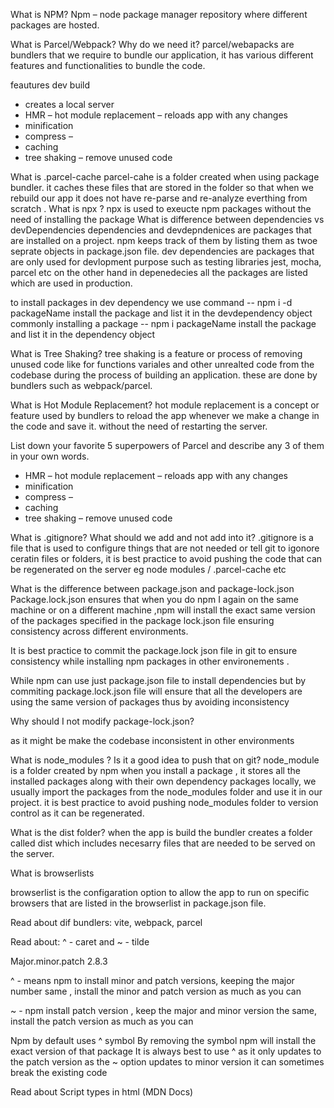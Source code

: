 What is NPM?
Npm – node package manager repository where different packages are hosted.

What is Parcel/Webpack? Why do we need it?
parcel/webapacks are bundlers that we require to bundle our application, it has various different features and functionalities to bundle the code.

feautures
dev build

- creates a local server
- HMR – hot module replacement – reloads app with any changes
- minification
- compress –
- caching
- tree shaking – remove unused code

What is .parcel-cache
parcel-cahe is a folder created when using package bundler. it caches these files that are stored in the folder so that when we rebuild our app it does not have re-parse and re-analyze everthing from scratch .
What is npx ?
npx is used to exeucte npm packages without the need of installing the package
What is difference between dependencies vs devDependencies
dependencies and devdepndenices are packages that are installed on a project. npm keeps track of them by listing them as twoe seprate objects in package.json file. dev dependencies are packages that are only used for devlopment purpose such as testing libraries jest, mocha, parcel etc on the other hand in depenedecies all the packages are listed which are used in production.

to install packages in dev dependency we use command
-- npm i -d packageName
install the package and list it in the devdependency object
commonly installing a package
-- npm i packageName
install the package and list it in the dependency object

What is Tree Shaking?
tree shaking is a feature or process of removing unused code like for functions variales and other unrealted code from the codebase during the process of building an application. these are done by bundlers such as webpack/parcel.

What is Hot Module Replacement?
hot module replacement is a concept or feature used by bundlers to reload the app whenever we make a change in the code and save it. without the need of restarting the server.

List down your favorite 5 superpowers of Parcel and describe any 3 of them in your own words.

- HMR – hot module replacement – reloads app with any changes
- minification
- compress –
- caching
- tree shaking – remove unused code

What is .gitignore? What should we add and not add into it?
.gitignore is a file that is used to configure things that are not needed or tell git to igonore ceratin files or folders, it is best practice to avoid pushing the code that can be regenerated on the server eg node modules / .parcel-cache etc

What is the difference between package.json and package-lock.json
Package.lock.json ensures that when you do npm I again on the same machine or on a different machine ,npm will install the exact same version of the packages specified in the package lock.json file ensuring consistency across different environments.

It is best practice to commit the package.lock json file in git to ensure consistency while installing npm packages in other environements .

While npm can use just package.json file to install dependencies but by commiting package.lock.json file will ensure that all the developers are using the same version of packages thus by avoiding inconsistency

Why should I not modify package-lock.json?

as it might be make the codebase inconsistent in other environments

What is node_modules ? Is it a good idea to push that on git?
node_module is a folder created by npm when you install a package , it stores all the installed packages along with their own dependency packages locally, we usually import the packages from the node_modules folder and use it in our project. it is best practice to avoid pushing node_modules folder to version control as it can be regenerated.

What is the dist folder?
when the app is build the bundler creates a folder called dist which includes necesarry files that are needed to be served on the server.

What is browserlists

browserlist is the configaration option to allow the app to run on specific browsers that are listed in the browserlist in package.json file.

Read about dif bundlers: vite, webpack, parcel

Read about: ^ - caret and ~ - tilde

Major.minor.patch
2.8.3

^ - means npm to install minor and patch versions, keeping the major number same , install the minor and patch version as much as you can

~ - npm install patch version , keep the major and minor version the same, install the patch version as much as you can

Npm by default uses ^ symbol
By removing the symbol npm will install the exact version of that package
It is always best to use ^ as it only updates to the patch version as the ~ option updates to minor version it can sometimes break the existing code

Read about Script types in html (MDN Docs)
